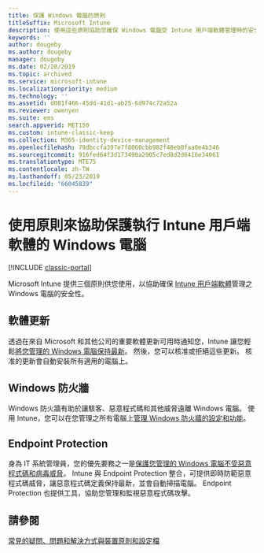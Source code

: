 ```yaml
---
title: 保護 Windows 電腦的原則
titleSuffix: Microsoft Intune
description: 使用這些原則協助您確保 Windows 電腦受 Intune 用戶端軟體管理時的安全性。
keywords: ''
author: dougeby
ms.author: dougeby
manager: dougeby
ms.date: 02/28/2019
ms.topic: archived
ms.service: microsoft-intune
ms.localizationpriority: medium
ms.technology: ''
ms.assetid: d081f466-45dd-41d1-ab25-6d974c72a52a
ms.reviewer: owenyen
ms.suite: ems
search.appverid: MET150
ms.custom: intune-classic-keep
ms.collection: M365-identity-device-management
ms.openlocfilehash: 79dbccfa397e7f8060cbb982f48eb0faa0e4b346
ms.sourcegitcommit: 916fed64f3d173498a2905c7ed8d2d6416e34061
ms.translationtype: MTE75
ms.contentlocale: zh-TW
ms.lasthandoff: 05/23/2019
ms.locfileid: "66045839"
---
```

# <a name="use-policies-to-help-protect-windows-pcs-that-run-the-intune-client-software"></a>使用原則來協助保護執行 Intune 用戶端軟體的 Windows 電腦

[!INCLUDE [classic-portal](includes/classic-portal.md)]

Microsoft Intune 提供三個原則供您使用，以協助確保 [Intune 用戶端軟體](manage-windows-pcs-with-microsoft-intune.md)管理之 Windows 電腦的安全性。


## <a name="software-updates"></a>軟體更新

透過在來自 Microsoft 和其他公司的重要軟體更新可用時通知您，Intune 讓您輕鬆[將您管理的 Windows 電腦保持最新](keep-windows-pcs-up-to-date-with-software-updates-in-microsoft-intune.md)。 然後，您可以核准或拒絕這些更新。 核准的更新會自動安裝所有適用的電腦上。

## <a name="windows-firewall"></a>Windows 防火牆

Windows 防火牆有助於讓駭客、惡意程式碼和其他威脅遠離 Windows 電腦。 使用 Intune，您可以在您管理之所有電腦上[管理 Windows 防火牆的設定和功能](help-protect-windows-pcs-using-windows-firewall-policies-in-microsoft-intune.md)。

## <a name="endpoint-protection"></a>Endpoint Protection

身為 IT 系統管理員，您的優先要務之一是[保護您管理的 Windows 電腦不受惡意程式碼和病毒威脅](help-secure-windows-pcs-with-endpoint-protection-for-microsoft-intune.md)。 Intune 與 Endpoint Protection 整合，可提供即時防範惡意程式碼威脅，讓惡意程式碼定義保持最新，並會自動掃描電腦。 Endpoint Protection 也提供工具，協助您管理和監視惡意程式碼攻擊。

## <a name="see-also"></a>請參閱

[常見的疑問、問題和解決方式與裝置原則和設定檔](device-profile-troubleshoot.md)
